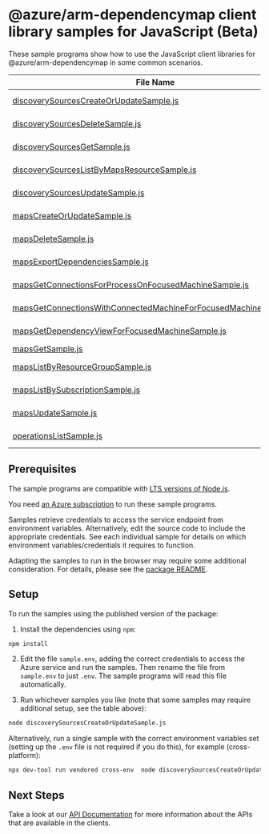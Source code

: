 # @azure/arm-dependencymap client library samples for JavaScript (Beta)

These sample programs show how to use the JavaScript client libraries for @azure/arm-dependencymap in some common scenarios.

| **File Name**                                                                                                                     | **Description**                                                                                                                               |
| --------------------------------------------------------------------------------------------------------------------------------- | --------------------------------------------------------------------------------------------------------------------------------------------- |
| [discoverySourcesCreateOrUpdateSample.js][discoverysourcescreateorupdatesample]                                                   | create a DiscoverySourceResource x-ms-original-file: 2025-01-31-preview/DiscoverySources_CreateOrUpdate.json                                  |
| [discoverySourcesDeleteSample.js][discoverysourcesdeletesample]                                                                   | delete a DiscoverySourceResource x-ms-original-file: 2025-01-31-preview/DiscoverySources_Delete.json                                          |
| [discoverySourcesGetSample.js][discoverysourcesgetsample]                                                                         | get a DiscoverySourceResource x-ms-original-file: 2025-01-31-preview/DiscoverySources_Get.json                                                |
| [discoverySourcesListByMapsResourceSample.js][discoverysourceslistbymapsresourcesample]                                           | list DiscoverySourceResource resources by MapsResource x-ms-original-file: 2025-01-31-preview/DiscoverySources_ListByMapsResource.json        |
| [discoverySourcesUpdateSample.js][discoverysourcesupdatesample]                                                                   | update a DiscoverySourceResource x-ms-original-file: 2025-01-31-preview/DiscoverySources_Update.json                                          |
| [mapsCreateOrUpdateSample.js][mapscreateorupdatesample]                                                                           | create a MapsResource x-ms-original-file: 2025-01-31-preview/Maps_CreateOrUpdate.json                                                         |
| [mapsDeleteSample.js][mapsdeletesample]                                                                                           | delete a MapsResource x-ms-original-file: 2025-01-31-preview/Maps_Delete.json                                                                 |
| [mapsExportDependenciesSample.js][mapsexportdependenciessample]                                                                   | export dependencies x-ms-original-file: 2025-01-31-preview/Maps_ExportDependencies.json                                                       |
| [mapsGetConnectionsForProcessOnFocusedMachineSample.js][mapsgetconnectionsforprocessonfocusedmachinesample]                       | get network connections of a process x-ms-original-file: 2025-01-31-preview/Maps_GetConnectionsForProcessOnFocusedMachine.json                |
| [mapsGetConnectionsWithConnectedMachineForFocusedMachineSample.js][mapsgetconnectionswithconnectedmachineforfocusedmachinesample] | get network connections between machines x-ms-original-file: 2025-01-31-preview/Maps_GetConnectionsWithConnectedMachineForFocusedMachine.json |
| [mapsGetDependencyViewForFocusedMachineSample.js][mapsgetdependencyviewforfocusedmachinesample]                                   | get dependency map of single machine x-ms-original-file: 2025-01-31-preview/Maps_GetDependencyViewForFocusedMachine.json                      |
| [mapsGetSample.js][mapsgetsample]                                                                                                 | get a MapsResource x-ms-original-file: 2025-01-31-preview/Maps_Get.json                                                                       |
| [mapsListByResourceGroupSample.js][mapslistbyresourcegroupsample]                                                                 | list MapsResource resources by resource group x-ms-original-file: 2025-01-31-preview/Maps_ListByResourceGroup.json                            |
| [mapsListBySubscriptionSample.js][mapslistbysubscriptionsample]                                                                   | list MapsResource resources by subscription ID x-ms-original-file: 2025-01-31-preview/Maps_ListBySubscription.json                            |
| [mapsUpdateSample.js][mapsupdatesample]                                                                                           | update a MapsResource x-ms-original-file: 2025-01-31-preview/Maps_Update.json                                                                 |
| [operationsListSample.js][operationslistsample]                                                                                   | list the operations for the provider x-ms-original-file: 2025-01-31-preview/Operations_List.json                                              |

## Prerequisites

The sample programs are compatible with [LTS versions of Node.js](https://github.com/nodejs/release#release-schedule).

You need [an Azure subscription][freesub] to run these sample programs.

Samples retrieve credentials to access the service endpoint from environment variables. Alternatively, edit the source code to include the appropriate credentials. See each individual sample for details on which environment variables/credentials it requires to function.

Adapting the samples to run in the browser may require some additional consideration. For details, please see the [package README][package].

## Setup

To run the samples using the published version of the package:

1. Install the dependencies using `npm`:

```bash
npm install
```

2. Edit the file `sample.env`, adding the correct credentials to access the Azure service and run the samples. Then rename the file from `sample.env` to just `.env`. The sample programs will read this file automatically.

3. Run whichever samples you like (note that some samples may require additional setup, see the table above):

```bash
node discoverySourcesCreateOrUpdateSample.js
```

Alternatively, run a single sample with the correct environment variables set (setting up the `.env` file is not required if you do this), for example (cross-platform):

```bash
npx dev-tool run vendored cross-env  node discoverySourcesCreateOrUpdateSample.js
```

## Next Steps

Take a look at our [API Documentation][apiref] for more information about the APIs that are available in the clients.

[discoverysourcescreateorupdatesample]: https://github.com/Azure/azure-sdk-for-js/blob/main/sdk/dependencymap/arm-dependencymap/samples/v1-beta/javascript/discoverySourcesCreateOrUpdateSample.js
[discoverysourcesdeletesample]: https://github.com/Azure/azure-sdk-for-js/blob/main/sdk/dependencymap/arm-dependencymap/samples/v1-beta/javascript/discoverySourcesDeleteSample.js
[discoverysourcesgetsample]: https://github.com/Azure/azure-sdk-for-js/blob/main/sdk/dependencymap/arm-dependencymap/samples/v1-beta/javascript/discoverySourcesGetSample.js
[discoverysourceslistbymapsresourcesample]: https://github.com/Azure/azure-sdk-for-js/blob/main/sdk/dependencymap/arm-dependencymap/samples/v1-beta/javascript/discoverySourcesListByMapsResourceSample.js
[discoverysourcesupdatesample]: https://github.com/Azure/azure-sdk-for-js/blob/main/sdk/dependencymap/arm-dependencymap/samples/v1-beta/javascript/discoverySourcesUpdateSample.js
[mapscreateorupdatesample]: https://github.com/Azure/azure-sdk-for-js/blob/main/sdk/dependencymap/arm-dependencymap/samples/v1-beta/javascript/mapsCreateOrUpdateSample.js
[mapsdeletesample]: https://github.com/Azure/azure-sdk-for-js/blob/main/sdk/dependencymap/arm-dependencymap/samples/v1-beta/javascript/mapsDeleteSample.js
[mapsexportdependenciessample]: https://github.com/Azure/azure-sdk-for-js/blob/main/sdk/dependencymap/arm-dependencymap/samples/v1-beta/javascript/mapsExportDependenciesSample.js
[mapsgetconnectionsforprocessonfocusedmachinesample]: https://github.com/Azure/azure-sdk-for-js/blob/main/sdk/dependencymap/arm-dependencymap/samples/v1-beta/javascript/mapsGetConnectionsForProcessOnFocusedMachineSample.js
[mapsgetconnectionswithconnectedmachineforfocusedmachinesample]: https://github.com/Azure/azure-sdk-for-js/blob/main/sdk/dependencymap/arm-dependencymap/samples/v1-beta/javascript/mapsGetConnectionsWithConnectedMachineForFocusedMachineSample.js
[mapsgetdependencyviewforfocusedmachinesample]: https://github.com/Azure/azure-sdk-for-js/blob/main/sdk/dependencymap/arm-dependencymap/samples/v1-beta/javascript/mapsGetDependencyViewForFocusedMachineSample.js
[mapsgetsample]: https://github.com/Azure/azure-sdk-for-js/blob/main/sdk/dependencymap/arm-dependencymap/samples/v1-beta/javascript/mapsGetSample.js
[mapslistbyresourcegroupsample]: https://github.com/Azure/azure-sdk-for-js/blob/main/sdk/dependencymap/arm-dependencymap/samples/v1-beta/javascript/mapsListByResourceGroupSample.js
[mapslistbysubscriptionsample]: https://github.com/Azure/azure-sdk-for-js/blob/main/sdk/dependencymap/arm-dependencymap/samples/v1-beta/javascript/mapsListBySubscriptionSample.js
[mapsupdatesample]: https://github.com/Azure/azure-sdk-for-js/blob/main/sdk/dependencymap/arm-dependencymap/samples/v1-beta/javascript/mapsUpdateSample.js
[operationslistsample]: https://github.com/Azure/azure-sdk-for-js/blob/main/sdk/dependencymap/arm-dependencymap/samples/v1-beta/javascript/operationsListSample.js
[apiref]: https://learn.microsoft.com/javascript/api/@azure/arm-dependencymap?view=azure-node-preview
[freesub]: https://azure.microsoft.com/free/
[package]: https://github.com/Azure/azure-sdk-for-js/tree/main/sdk/dependencymap/arm-dependencymap/README.md
